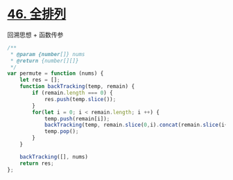 # [46. 全排列](https://leetcode-cn.com/problems/permutations/)

回溯思想 + 函数传参

```javascript
/**
 * @param {number[]} nums
 * @return {number[][]}
 */
var permute = function (nums) {
    let res = [];
    function backTracking(temp, remain) {
        if (remain.length === 0) {
            res.push(temp.slice());
        }
        for(let i = 0; i < remain.length; i ++) {
            temp.push(remain[i]);
            backTracking(temp, remain.slice(0,i).concat(remain.slice(i+1)));
            temp.pop();
        }
    }

    backTracking([], nums)
    return res;
};
```

